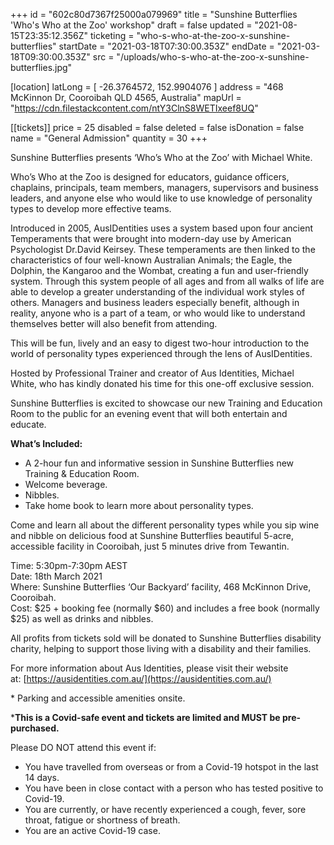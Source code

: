 +++
id = "602c80d7367f25000a079969"
title = "Sunshine Butterflies 'Who's Who at the Zoo' workshop"
draft = false
updated = "2021-08-15T23:35:12.356Z"
ticketing = "who-s-who-at-the-zoo-x-sunshine-butterflies"
startDate = "2021-03-18T07:30:00.353Z"
endDate = "2021-03-18T09:30:00.353Z"
src = "/uploads/who-s-who-at-the-zoo-x-sunshine-butterflies.jpg"

[location]
latLong = [ -26.3764572, 152.9904076 ]
address = "468 McKinnon Dr, Cooroibah QLD 4565, Australia"
mapUrl = "https://cdn.filestackcontent.com/ntY3ClnS8WETIxeef8UQ"

[[tickets]]
price = 25
disabled = false
deleted = false
isDonation = false
name = "General Admission"
quantity = 30
+++

Sunshine Butterflies presents ‘Who’s Who at the Zoo’ with Michael White.

Who’s Who at the Zoo is designed for educators, guidance officers, chaplains, principals, team members, managers, supervisors and business leaders, and anyone else who would like to use knowledge of personality types to develop more effective teams.

Introduced in 2005, AusIDentities uses a system based upon four ancient Temperaments that were brought into modern-day use by American Psychologist Dr.David Keirsey. These temperaments are then linked to the characteristics of four well-known Australian Animals; the Eagle, the Dolphin, the Kangaroo and the Wombat, creating a fun and user-friendly system. Through this system people of all ages and from all walks of life are able to develop a greater understanding of the individual work styles of others. Managers and business leaders especially benefit, although in reality, anyone who is a part of a team, or who would like to understand themselves better will also benefit from attending.

This will be fun, lively and an easy to digest two-hour introduction to the world of personality types experienced through the lens of AusIDentities.

Hosted by Professional Trainer and creator of Aus Identities, Michael White, who has kindly donated his time for this one-off exclusive session.

Sunshine Butterflies is excited to showcase our new Training and Education Room to the public for an evening event that will both entertain and educate.

**What’s Included:**

- A 2-hour fun and informative session in Sunshine Butterflies new Training & Education Room.
- Welcome beverage.
- Nibbles.
- Take home book to learn more about personality types.

Come and learn all about the different personality types while you sip wine and nibble on delicious food at Sunshine Butterflies beautiful 5-acre, accessible facility in Cooroibah, just 5 minutes drive from Tewantin.

Time: 5:30pm-7:30pm AEST  
Date: 18th March 2021  
Where: Sunshine Butterflies ‘Our Backyard’ facility, 468 McKinnon Drive, Cooroibah.  
Cost: $25 + booking fee (normally $60) and includes a free book (normally $25) as well as drinks and nibbles.

All profits from tickets sold will be donated to Sunshine Butterflies disability charity, helping to support those living with a disability and their families.

For more information about Aus Identities, please visit their website at: [https://ausidentities.com.au/](https://ausidentities.com.au/)

\* Parking and accessible amenities onsite.

\***This is a Covid-safe event and tickets are limited and MUST be pre-purchased.**

Please DO NOT attend this event if:

- You have travelled from overseas or from a Covid-19 hotspot in the last 14 days.
- You have been in close contact with a person who has tested positive to Covid-19.
- You are currently, or have recently experienced a cough, fever, sore throat, fatigue or shortness of breath.
- You are an active Covid-19 case.
